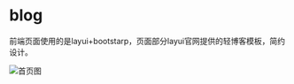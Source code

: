 # blog
前端页面使用的是layui+bootstarp，页面部分layui官网提供的轻博客模板，简约设计。

![首页图](https://github.com/aa378360221/img-folder/blob/master/imgs/%E5%8D%9A%E5%AE%A21.png)
